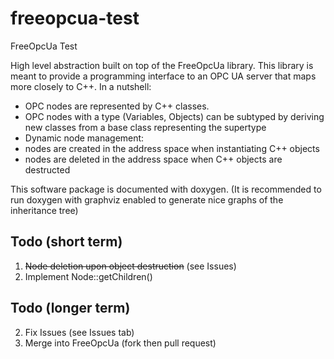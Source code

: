 # freeopcua-test
FreeOpcUa Test

High level abstraction built on top of the FreeOpcUa library. This library is meant to provide a programming interface
to an OPC UA server that maps more closely to C++. In a nutshell:
* OPC nodes  are represented by C++ classes.
* OPC nodes with a type (Variables, Objects) can be subtyped by deriving new classes from a base class representing the supertype
* Dynamic node management:
 * nodes are created in the address space when instantiating C++ objects
 *  nodes are deleted in the address space when C++ objects are destructed


This software package is documented with doxygen. (It is recommended to run doxygen with graphviz enabled to generate nice graphs of the inheritance tree)

## Todo (short term)
1. ~~Node deletion upon object destruction~~ (see Issues)
2. Implement Node::getChildren()

## Todo (longer term)
2. Fix Issues (see Issues tab)
3. Merge into FreeOpcUa (fork then pull request)
